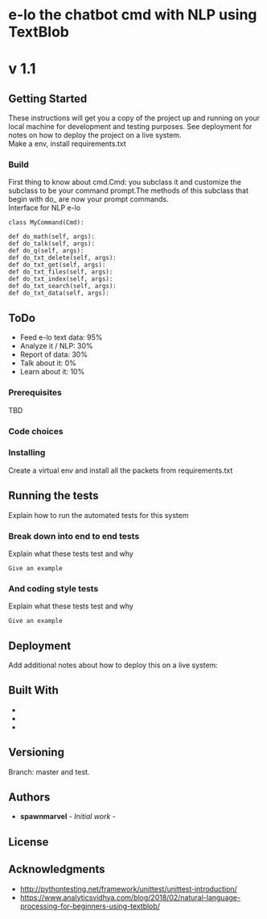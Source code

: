 # e-lo the chatbot cmd with NLP using TextBlob
# v 1.1
## Getting Started
These instructions will get you a copy of the project up and running on your local machine for development and testing purposes. See deployment for notes on how to deploy the project on a live system.
<br>
Make a env, install requirements.txt
<br>
### Build
First thing to know about cmd.Cmd: you subclass it and customize the subclass to be your command prompt.The methods of this subclass that begin with do_ are now your prompt commands.
<br>
Interface for NLP e-lo
```
class MyCommand(Cmd):

def do_math(self, args):
def do_talk(self, args):
def do_q(self, args):
def do_txt_delete(self, args):
def do_txt_get(self, args):
def do_txt_files(self, args):
def do_txt_index(self, args):
def do_txt_search(self, args):
def do_txt_data(self, args):
```


## ToDo

* Feed e-lo text data: 95%
* Analyze it / NLP: 30%
* Report of data: 30%
* Talk about it: 0%
* Learn about it: 10%


### Prerequisites

TBD

### Code choices

### Installing

Create a virtual env and install all the packets from requirements.txt
## Running the tests
Explain how to run the automated tests for this system
### Break down into end to end tests
Explain what these tests test and why

```
Give an example
```
### And coding style tests
Explain what these tests test and why
```
Give an example
```
## Deployment
Add additional notes about how to deploy this on a live system:


## Built With

*
*
*


## Versioning
Branch: master and test.


## Authors

* **spawnmarvel** - *Initial work* - 


## License


## Acknowledgments

* http://pythontesting.net/framework/unittest/unittest-introduction/
* https://www.analyticsvidhya.com/blog/2018/02/natural-language-processing-for-beginners-using-textblob/














